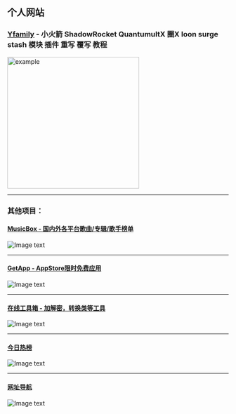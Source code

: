 ## 个人网站
### [Yfamily](https://whatshub.top)  - 小火箭 ShadowRocket QuantumultX 圈X loon surge stash 模块 插件 重写 覆写 教程
<img src="https://github.com/deezertidal/shadowrocket-rules/blob/main/IMG/shot1.png" alt="example" width="300px">
<hr/>

### 其他项目： 

<h4><a href="https://music.hitboxes.top"  target="_blank">MusicBox - 国内外各平台歌曲/专辑/歌手榜单</a></h4>
<img alt="Image text" src="https://whatshub.top/IMG/hitbox.png" style="max-width:300px" />  
<hr/>
<h4><a href="https://app.hitboxes.top"  target="_blank">GetApp - AppStore限时免费应用</a></h4>
<img alt="Image text" src="https://whatshub.top/IMG/app.png" style="max-width:300px"/>  
<hr/>
<h4><a href="https://tool.hitboxes.top"  target="_blank">在线工具箱 - 加解密，转换类等工具</a> </h4>
<img alt="Image text" src="https://whatshub.top/IMG/tool.png" style="max-width:300px"/>  
<hr/>
<h4><a href="https://hot.hitboxes.top"  target="_blank">今日热榜</a></h4>
<img alt="Image text" src="https://whatshub.top/IMG/hot.png" style="max-width:300px"/>  
<hr/>
<h4><a href="https://nav.hitboxes.top"  target="_blank">网址导航</a></h4>
<img alt="Image text" src="https://whatshub.top/IMG/nav.png" style="max-width:300px"/>  
